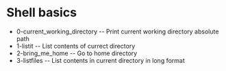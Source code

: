 # Shell basics
 - 0-current_working_directory -- Print current working directory absolute path
 - 1-listit -- List contents of currect directory
 - 2-bring_me_home -- Go to home directory
 - 3-listfiles -- List contents in current directory in long format
